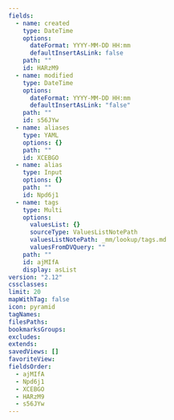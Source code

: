 ```yaml
---
fields:
  - name: created
    type: DateTime
    options:
      dateFormat: YYYY-MM-DD HH:mm
      defaultInsertAsLink: false
    path: ""
    id: HARzM9
  - name: modified
    type: DateTime
    options:
      dateFormat: YYYY-MM-DD HH:mm
      defaultInsertAsLink: "false"
    path: ""
    id: s56JYw
  - name: aliases
    type: YAML
    options: {}
    path: ""
    id: XCEBGO
  - name: alias
    type: Input
    options: {}
    path: ""
    id: Npd6j1
  - name: tags
    type: Multi
    options:
      valuesList: {}
      sourceType: ValuesListNotePath
      valuesListNotePath: _mm/lookup/tags.md
      valuesFromDVQuery: ""
    path: ""
    id: ajMIfA
    display: asList
version: "2.12"
cssclasses: 
limit: 20
mapWithTag: false
icon: pyramid
tagNames: 
filesPaths: 
bookmarksGroups: 
excludes: 
extends: 
savedViews: []
favoriteView: 
fieldsOrder:
  - ajMIfA
  - Npd6j1
  - XCEBGO
  - HARzM9
  - s56JYw
---
```

